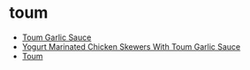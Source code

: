 # toum

 * [Toum Garlic Sauce](index/t/toum-garlic-sauce.json)
 * [Yogurt Marinated Chicken Skewers With Toum Garlic Sauce](index/y/yogurt-marinated-chicken-skewers-with-toum-garlic-sauce.json)
 * [Toum](index/t/toum.json)
